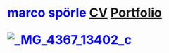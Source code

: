 <h1 style="color:blue;">marco spörle</>
<a href="https://raw.githubusercontent.com/mspoerle/mspoerle.github.io/main/hanging.pdf" target="_blank" class="button">CV</a> 
<a href="https://raw.githubusercontent.com/mspoerle/mspoerle.github.io/main/hanging.pdf"  target="_blank" class="button">Portfolio</a> 

    
    
![_MG_4367_13402_c](https://github.com/user-attachments/assets/c297e15e-6f8c-4722-a4e0-d730238cd141)

